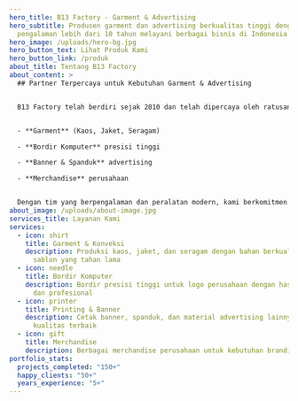 ```yaml
---
hero_title: B13 Factory - Garment & Advertising
hero_subtitle: Produsen garment dan advertising berkualitas tinggi dengan
  pengalaman lebih dari 10 tahun melayani berbagai bisnis di Indonesia
hero_image: /uploads/hero-bg.jpg
hero_button_text: Lihat Produk Kami
hero_button_link: /produk
about_title: Tentang B13 Factory
about_content: >
  ## Partner Terpercaya untuk Kebutuhan Garment & Advertising


  B13 Factory telah berdiri sejak 2010 dan telah dipercaya oleh ratusan client dari berbagai industri. Kami mengkhususkan diri dalam produksi:


  - **Garment** (Kaos, Jaket, Seragam)

  - **Bordir Komputer** presisi tinggi

  - **Banner & Spanduk** advertising

  - **Merchandise** perusahaan


  Dengan tim yang berpengalaman dan peralatan modern, kami berkomitmen memberikan hasil terbaik untuk setiap project.
about_image: /uploads/about-image.jpg
services_title: Layanan Kami
services:
  - icon: shirt
    title: Garment & Konveksi
    description: Produksi kaos, jaket, dan seragam dengan bahan berkualitas dan
      sablon yang tahan lama
  - icon: needle
    title: Bordir Komputer
    description: Bordir presisi tinggi untuk logo perusahaan dengan hasil yang rapi
      dan profesional
  - icon: printer
    title: Printing & Banner
    description: Cetak banner, spanduk, dan material advertising lainnya dengan
      kualitas terbaik
  - icon: gift
    title: Merchandise
    description: Berbagai merchandise perusahaan untuk kebutuhan branding dan promosi
portfolio_stats:
  projects_completed: "150+"
  happy_clients: "50+"
  years_experience: "5+"
---
```

